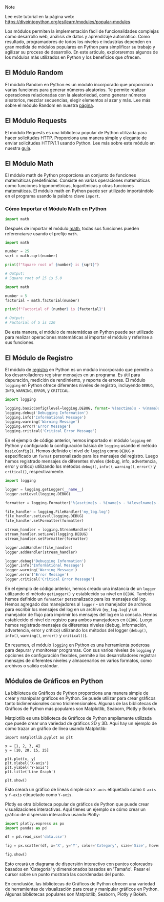 > [!NOTE]
> Lee este tutorial en la página web: https://diveintopython.org/es/learn/modules/popular-modules

Los módulos permiten la implementación fácil de funcionalidades complejas como desarrollo web, análisis de datos y aprendizaje automático. Como resultado, programadores de todos los niveles e industrias dependen en gran medida de módulos populares en Python para simplificar su trabajo y agilizar su proceso de desarrollo. En este artículo, exploraremos algunos de los módulos más utilizados en Python y los beneficios que ofrecen.

## El Módulo Random

El módulo Random en Python es un módulo incorporado que proporciona varias funciones para generar números aleatorios. Te permite realizar operaciones relacionadas con la aleatoriedad, como generar números aleatorios, mezclar secuencias, elegir elementos al azar y más. Lee más sobre el módulo Random en nuestra [página](/es/learn/modules/popular_modules/random.md).

## El Módulo Requests

El módulo Requests es una biblioteca popular de Python utilizada para hacer solicitudes HTTP. Proporciona una manera simple y elegante de enviar solicitudes HTTP/1.1 usando Python. Lee más sobre este módulo en nuestra [guía](/es/learn/modules/popular_modules/requests.md).
  
## El Módulo Math  

El módulo math de Python proporciona un conjunto de funciones matemáticas predefinidas. Consiste en varias operaciones matemáticas como funciones trigonométricas, logarítmicas y otras funciones matemáticas. El módulo math en Python puede ser utilizado importándolo en el programa usando la palabra clave `import`.

### Cómo Importar el Módulo Math en Python

```python
import math
```

Después de importar el módulo [math](https://docs.python.org/3/library/math.html), todas sus funciones pueden referenciarse usando el prefijo `math`.

```python
import math

number = 25
sqrt = math.sqrt(number)

print(f"Square root of {number} is {sqrt}")

# Output:
# Square root of 25 is 5.0
```

```python
import math

number = 5
factorial = math.factorial(number)

print(f"Factorial of {number} is {factorial}")

# Output:
# Factorial of 5 is 120
```

De esta manera, el módulo de matemáticas en Python puede ser utilizado para realizar operaciones matemáticas al importar el módulo y referirse a sus funciones.

## El Módulo de Registro

El módulo de [registro](https://docs.python.org/3/library/logging.html) en Python es un módulo incorporado que permite a los desarrolladores registrar mensajes en un programa. Es útil para depuración, medición de rendimiento, y reporte de errores. El módulo `logging` en Python ofrece diferentes niveles de registro, incluyendo `DEBUG`, `INFO`, `WARNING`, `ERROR`, y `CRITICAL`.

```python
import logging

logging.basicConfig(level=logging.DEBUG, format='%(asctime)s - %(name)s - %(levelname)s - %(message)s')
logging.debug('Debugging Information')
logging.info('Informational Message')
logging.warning('Warning Message')
logging.error('Error Message')
logging.critical('Critical Error Message')
```

En el ejemplo de código anterior, hemos importado el módulo `logging` en Python y configurado la configuración básica de `logging` usando el método `basicConfig()`. Hemos definido el nivel de `logging` como `DEBUG` y especificado un `format` personalizado para los mensajes del registro. Luego hemos registrado mensajes de diferentes niveles (debug, info, advertencia, error y crítico) utilizando los métodos `debug()`, `info()`, `warning()`, `error()` y `critical()`, respectivamente.

```python
import logging

logger = logging.getLogger(__name__)
logger.setLevel(logging.DEBUG)

formatter = logging.Formatter('%(asctime)s - %(name)s - %(levelname)s - %(message)s')

file_handler = logging.FileHandler('my_log.log')
file_handler.setLevel(logging.DEBUG)
file_handler.setFormatter(formatter)

stream_handler = logging.StreamHandler()
stream_handler.setLevel(logging.DEBUG)
stream_handler.setFormatter(formatter)

logger.addHandler(file_handler)
logger.addHandler(stream_handler)

logger.debug('Debugging Information')
logger.info('Informational Message')
logger.warning('Warning Message')
logger.error('Error Message')
logger.critical('Critical Error Message')
```

En el ejemplo de código anterior, hemos creado una instancia de un `logger` utilizando el método `getLogger()` y establecido su nivel en `DEBUG`. También hemos definido un `formatter` personalizado para los mensajes del log. Hemos agregado dos manejadores al `logger` - un manejador de archivos para escribir los mensajes del log en un archivo (`my_log.log`) y un manejador de flujo para imprimir los mensajes del log en la consola. Hemos establecido el nivel de registro para ambos manejadores en `DEBUG`. Luego hemos registrado mensajes de diferentes niveles (debug, información, advertencia, error y crítico) utilizando los métodos del logger (`debug()`, `info()`, `warning()`, `error()` y `critical()`).

En resumen, el módulo `logging` en Python es una herramienta poderosa para depurar y monitorear programas. Con sus varios niveles de `logging` y opciones de configuración flexibles, permite a los desarrolladores registrar mensajes de diferentes niveles y almacenarlos en varios formatos, como archivos o salida estándar.

## Módulos de Gráficos en Python

La biblioteca de Gráficos de Python proporciona una manera simple de crear y manipular gráficos en Python. Se puede utilizar para crear gráficos tanto bidimensionales como tridimensionales. Algunas de las bibliotecas de Gráficos de Python más populares son Matplotlib, Seaborn, Plotly y Bokeh.

Matplotlib es una biblioteca de Gráficos de Python ampliamente utilizada que puede crear una variedad de gráficos 2D y 3D. Aquí hay un ejemplo de cómo trazar un gráfico de línea usando Matplotlib:

```python3
import matplotlib.pyplot as plt

x = [1, 2, 3, 4]
y = [10, 20, 15, 25]

plt.plot(x, y)
plt.xlabel('X-axis')
plt.ylabel('Y-axis')
plt.title('Line Graph')

plt.show()
```

Esto creará un gráfico de líneas simple con `X-axis` etiquetado como `X-axis` y `Y-axis` etiquetado como `Y-axis`.

Plotly es otra biblioteca popular de gráficos de Python que puede crear visualizaciones interactivas. Aquí tienes un ejemplo de cómo crear un gráfico de dispersión interactivo usando Plotly:

```python
import plotly.express as px
import pandas as pd

df = pd.read_csv('data.csv')

fig = px.scatter(df, x='X', y='Y', color='Category', size='Size', hover_data=['X', 'Y'])

fig.show()
```

Esto creará un diagrama de dispersión interactivo con puntos coloreados basados en 'Categoría' y dimensionados basados en 'Tamaño'. Pasar el cursor sobre un punto mostrará las coordenadas del punto.

En conclusión, las bibliotecas de Gráficos de Python ofrecen una variedad de herramientas de visualización para crear y manipular gráficos en Python. Algunas bibliotecas populares son Matplotlib, Seaborn, Plotly y Bokeh.
